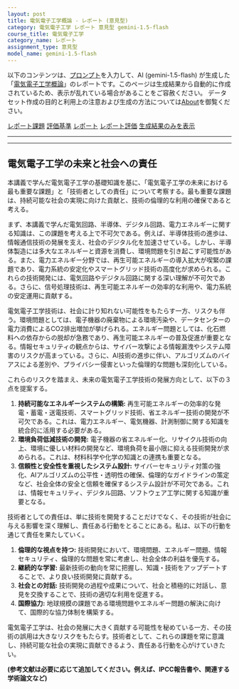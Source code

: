 ```yaml
---
layout: post
title: 電気電子工学概論 - レポート (意見型)
category: 電気電子工学 レポート 意見型 gemini-1.5-flash
course_title: 電気電子工学
category_name: レポート
assignment_type: 意見型
model_name: gemini-1.5-flash
---
```


以下のコンテンツは、[プロンプト](https://github.com/takedatoshiyuki/synthetic_assignments/tree/main/generated/電気電子工学/gemini-1.5-flash/prompt_レポート-意見型.md)を入力して、AI (gemini-1.5-flash) が生成した「[電気電子工学概論](/contents/電気電子工学/)」のレポートです。このページは生成結果から自動的に作成されているため、表示が乱れている場合があることをご容赦ください。
データセット作成の目的と利用上の注意および生成の方法については[About](/About)を御覧ください。

[レポート課題](../レポート課題-意見型)
[評価基準](../評価基準-意見型)
[レポート](../レポート-意見型)
[レポート評価](../レポート評価-意見型)
[生成結果のみを表示](https://github.com/takedatoshiyuki/synthetic_assignments/tree/main/generated/電気電子工学/gemini-1.5-flash/レポート-意見型.md)
  

***
***
  
## 電気電子工学の未来と社会への責任

本講義で学んだ電気電子工学の基礎知識を基に、「電気電子工学の未来における最も重要な課題」と「技術者としての責任」について考察する。最も重要な課題は、持続可能な社会の実現に向けた貢献と、技術の倫理的な利用の確保であると考える。

まず、本講義で学んだ電気回路、半導体、デジタル回路、電力エネルギーに関する知識は、この課題を考える上で不可欠である。例えば、半導体技術の進歩は、情報通信技術の発展を支え、社会のデジタル化を加速させている。しかし、半導体製造には多大なエネルギーと資源を消費し、環境問題を引き起こす可能性がある。また、電力エネルギー分野では、再生可能エネルギーの導入拡大が喫緊の課題であり、電力系統の安定化やスマートグリッド技術の高度化が求められる。これらの技術開発には、電気回路やデジタル回路に関する深い理解が不可欠である。さらに、信号処理技術は、再生可能エネルギーの効率的な利用や、電力系統の安定運用に貢献する。

電気電子工学技術は、社会に計り知れない可能性をもたらす一方、リスクも伴う。環境問題としては、電子機器の廃棄物による環境汚染や、データセンターの電力消費によるCO2排出増加が挙げられる。エネルギー問題としては、化石燃料への依存からの脱却が急務であり、再生可能エネルギーの普及促進が重要となる。情報セキュリティの観点からは、サイバー攻撃による情報漏洩やシステム障害のリスクが高まっている。さらに、AI技術の進歩に伴い、アルゴリズムのバイアスによる差別や、プライバシー侵害といった倫理的な問題も深刻化している。

これらのリスクを踏まえ、未来の電気電子工学技術の発展方向として、以下の３点を提案する。

1. **持続可能なエネルギーシステムの構築:** 再生可能エネルギーの効率的な発電・蓄電・送電技術、スマートグリッド技術、省エネルギー技術の開発が不可欠である。これは、電力エネルギー、電気機器、計測制御に関する知識を統合的に活用する必要がある。
2. **環境負荷低減技術の開発:** 電子機器の省エネルギー化、リサイクル技術の向上、環境に優しい材料の開発など、環境負荷を最小限に抑える技術開発が求められる。これは、材料科学や化学の知識との連携も重要となる。
3. **信頼性と安全性を重視したシステム設計:** サイバーセキュリティ対策の強化、AIアルゴリズムの公平性・透明性の確保、倫理的なガイドラインの策定など、社会全体の安全と信頼を確保するシステム設計が不可欠である。これは、情報セキュリティ、デジタル回路、ソフトウェア工学に関する知識が重要となる。


技術者としての責任は、単に技術を開発することだけでなく、その技術が社会に与える影響を深く理解し、責任ある行動をとることにある。私は、以下の行動を通じて責任を果たしていく。

1. **倫理的な視点を持つ:** 技術開発において、環境問題、エネルギー問題、情報セキュリティ、倫理的な問題を常に考慮し、社会全体の利益を優先する。
2. **継続的な学習:** 最新技術の動向を常に把握し、知識・技術をアップデートすることで、より良い技術開発に貢献する。
3. **社会との対話:** 技術開発の過程や成果について、社会と積極的に対話し、意見を交換することで、技術の適切な利用を促進する。
4. **国際協力:** 地球規模の課題である環境問題やエネルギー問題の解決に向けて、国際的な協力体制を構築する。


電気電子工学は、社会の発展に大きく貢献する可能性を秘めている一方、その技術の誤用は大きなリスクをもたらす。技術者として、これらの課題を常に意識し、持続可能な社会の実現に貢献できるよう、責任ある行動を心がけていきたい。


**(参考文献は必要に応じて追加してください。例えば、IPCC報告書や、関連する学術論文など)**
